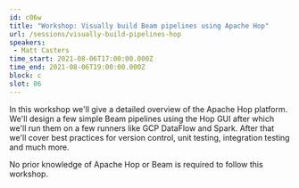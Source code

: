 ```yaml
---
id: c06w
title: "Workshop: Visually build Beam pipelines using Apache Hop"
url: /sessions/visually-build-pipelines-hop
speakers:
 - Matt Casters
time_start: 2021-08-06T17:00:00.000Z
time_end: 2021-08-06T19:00:00.000Z
block: c
slot: 06
---
```


In this workshop we'll give a detailed overview of the Apache Hop platform.  We'll design a few simple Beam pipelines using the Hop GUI after which we'll run them on a few runners like GCP DataFlow and Spark.  After that we'll cover best practices for version control, unit testing, integration testing and much more.

No prior knowledge of Apache Hop or Beam is required to follow this workshop.
